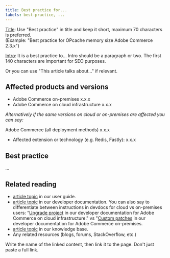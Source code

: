 ```yaml
---
title: Best practice for...
labels: best-practice, ...
---
```


<u>Title</u>: Use "Best practice" in title and keep it short, maximum 70 characters is preferred.<br/>
(Example: "Best practice for OPcache memory size Adobe Commerce 2.3.x")

<u>Intro</u>: It is a best practice to... Intro should be a paragraph or two. The first 140 characters are important for SEO purposes.

Or you can use "This article talks about..." if relevant.

## Affected products and versions

* Adobe Commerce on-premises x.x.x
* Adobe Commerce on cloud infrastructure x.x.x

*Alternatively if the same versions on cloud or on-premises are affected you can say:*

Adobe Commerce (all deployment methods) x.x.x

* Affected extension or technology (e.g. Redis, Fastly): x.x.x

## Best practice

...

## Related reading

* [article topic](https://docs.magento.com/user-guide/) in our user guide.
* [article topic](https://devdocs.magento.com) in our developer documentation. You can also say to differentiate between instructions in devdocs for cloud vs on-premises users: “[Upgrade project](https://devdocs.magento.com/cloud/project/project-upgrade-parent.html) in our developer documentation for Adobe Commerce on cloud infrastructure." vs "[Custom patches](https://devdocs.magento.com/guides/v2.4/comp-mgr/patching.html#custom-patches) in our developer documentation for Adobe Commerce on-premises.
* [article topic](https://support.magento.com/hc/en-us) in our knowledge base.
* Any related resources (blogs, forums, StackOverflow, etc.)

Write the name of the linked content, then link it to the page. Don't just paste a full link.
